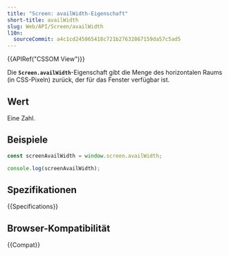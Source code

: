 ```yaml
---
title: "Screen: availWidth-Eigenschaft"
short-title: availWidth
slug: Web/API/Screen/availWidth
l10n:
  sourceCommit: a4c1cd245065418c721b27632867159da57c5ad5
---
```


{{APIRef("CSSOM View")}}

Die **`Screen.availWidth`**-Eigenschaft gibt die Menge des horizontalen Raums (in CSS-Pixeln) zurück, der für das Fenster verfügbar ist.

## Wert

Eine Zahl.

## Beispiele

```js
const screenAvailWidth = window.screen.availWidth;

console.log(screenAvailWidth);
```

## Spezifikationen

{{Specifications}}

## Browser-Kompatibilität

{{Compat}}
